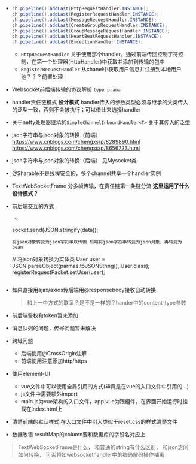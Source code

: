 - ```java
  ch.pipeline().addLast(HttpRequestHandler.INSTANCE);
  ch.pipeline().addLast(RegisterRequestHandler.INSTANCE);
  ch.pipeline().addLast(MessageRequestHandler.INSTANCE);
  ch.pipeline().addLast(CreateGroupRequestHandler.INSTANCE);
  ch.pipeline().addLast(GroupMessageRequestHandler.INSTANCE);
  ch.pipeline().addLast(HeartBeatRequestHandler.INSTANCE);
  ch.pipeline().addLast(ExceptionHandler.INSTANCE);
  ```
  - ```HttpRequestHandler```
  关于使用那个handler，通过前端传回控制字符控制，在第一个处理器(HttpHandler)中获取并添加到传输的包中
  - ```RegisterRequestHandler```
  从chanel中获取用户信息并注册到本地用户池？？？前置处理

- Websocket前后端传输的协议解析
  ```type```:
  ```prama```

- handler责任链模式 **设计模式**
  handler传入的参数类型必须与继承的父类传入的泛型一致，否则不会被执行；可以借此来选择handler


- 关于netty处理器继承的```SimpleChannelInboundHandler<T>``` 关于其传入的泛型

- json字符串与json对象的转换（前端）
  https://www.cnblogs.com/chengxs/p/8289890.html
  https://www.cnblogs.com/chengxs/p/8656723.html
- json字符串与json对象的转换（后端）
  见Mysocket类

- @Sharable不是线程安全的，多个channel共享一个handler实例

- TextWebSocketFrame 分多帧传输，在责任链第一条链分流 **这里运用了什么设计模式？**

- 前后端交互的方式
  - ```js
  socket.send(JSON.stringify(data));
  ```
  将json对象转变为json字符串以传输 后端将json字符串转变为json对象，再转变为bean
  ```
  //                将json对象转换为实体类
                User user =  JSON.parseObject(parmas.toJSONString(), User.class);
                registerRequestPacket.setUser(user);
  ```
- 如果直接用ajax/axios传后端用@responsebody接收自动转换
  > 和上一中方式的联系？是不是一样的？hander中的content-type参数

- 前后端鉴权和token暂未添加

- 消息队列的问题，传岑问题暂未解决

- 跨域问题
  - 后端使用@CrossOrigin注解
  - 前端使用注意添加http/https

- 使用element-UI
  - vue文件中可以使用全局引用的方式(毕竟是在vue的入口文件中引用的...)
  - js文件中需要额外import
  - main.js为vue架构的入口文件，app.vue为跟组件，在界面开始运行时挂载在index.html上

- 清楚前端的默认样式:在入口文件中引入类似于reset.css的样式清楚文件

- 数据改错 resultMap的column要和数据库的字段名对应上

> TextWebSocketFrame是什么，
> 和普通的string有什么区别，
> 和json之间如何转换，
> 可否将如websockethandler中的编码解码操作抽离